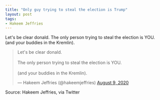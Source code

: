 ```yaml
---
title: "Only guy trying to steal the election is Trump"
layout: post
tags:
- Hakeem Jeffries
---
```


Let's be clear donald. The only person trying to steal the election is YOU. (and your buddies in the Kremlin).

<blockquote class="twitter-tweet"><p lang="en" dir="ltr">Let's be clear donald.<br><br>The only person trying to steal the election is YOU.<br><br>(and your buddies in the Kremlin).</p>&mdash; Hakeem Jeffries (@hakeemjeffries) <a href="https://twitter.com/hakeemjeffries/status/1292286591889801218?ref_src=twsrc%5Etfw">August 9, 2020</a></blockquote> <script async src="https://platform.twitter.com/widgets.js" charset="utf-8"></script>

Source: Hakeem Jeffries, via Twitter

